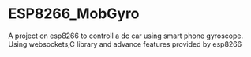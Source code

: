 # ESP8266_MobGyro
A project on esp8266 to controll a dc car using smart phone gyroscope. Using websockets,C library and advance features provided by esp8266 
